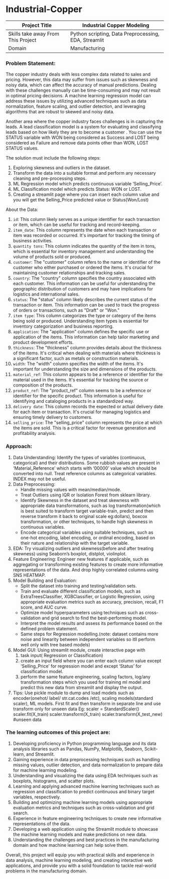 # Industrial-Copper

| Project Title | Industrial Copper Modeling |
| --- | --- |
| Skills take away From This Project | Python scripting, Data Preprocessing, EDA, Streamlit |
| Domain | Manufacturing |

### Problem Statement:
The copper industry deals with less complex data related to sales and pricing. However, this data may suffer from issues such as skewness and noisy data, which can affect the accuracy of manual predictions. Dealing with these challenges manually can be time-consuming and may not result in optimal pricing decisions. A machine learning regression model can address these issues by utilizing advanced techniques such as data normalization, feature scaling, and outlier detection, and leveraging algorithms that are robust to skewed and noisy data. 

Another area where the copper industry faces challenges is in capturing the leads. A lead classification model is a system for evaluating and classifying leads based on how likely they are to become a customer . You can use the STATUS variable with WON being considered as Success and LOST being considered as Failure and remove data points other than WON, LOST STATUS values.

The solution must include the following steps:

1) Exploring skewness and outliers in the dataset.
2) Transform the data into a suitable format and perform any necessary cleaning and pre-processing steps.
3) ML Regression model which predicts continuous variable ‘Selling_Price’.
4) ML Classification model which predicts Status: WON or LOST.
5) Creating a streamlit page where you can insert each column value and you will get the Selling_Price predicted value or Status(Won/Lost)

About the Data:
1. `id`: This column likely serves as a unique identifier for each transaction or item, which can be useful for tracking and record-keeping.
2. `item_date`: This column represents the date when each transaction or item was recorded or occurred. It's important for tracking the timing of business activities.
3. `quantity tons`: This column indicates the quantity of the item in tons, which is essential for inventory management and understanding the volume of products sold or produced.
4. `customer`: The "customer" column refers to the name or identifier of the customer who either purchased or ordered the items. It's crucial for maintaining customer relationships and tracking sales.
5. `country`: The "country" column specifies the country associated with each customer. This information can be useful for understanding the geographic distribution of customers and may have implications for logistics and international sales.
6. `status`: The "status" column likely describes the current status of the transaction or item. This information can be used to track the progress of orders or transactions, such as "Draft" or "Won."
7. `item type`: This column categorizes the type or category of the items being sold or produced. Understanding item types is essential for inventory categorization and business reporting.
8. `application`: The "application" column defines the specific use or application of the items. This information can help tailor marketing and product development efforts.
9. `thickness`: The "thickness" column provides details about the thickness of the items. It's critical when dealing with materials where thickness is a significant factor, such as metals or construction materials.
10. `width`: The "width" column specifies the width of the items. It's important for understanding the size and dimensions of the products.
11. `material_ref`: This column appears to be a reference or identifier for the material used in the items. It's essential for tracking the source or composition of the products.
12. `product_ref`: The "product_ref" column seems to be a reference or identifier for the specific product. This information is useful for identifying and cataloging products in a standardized way.
13. `delivery date`: This column records the expected or actual delivery date for each item or transaction. It's crucial for managing logistics and ensuring timely delivery to customers.
14. `selling_price`: The "selling_price" column represents the price at which the items are sold. This is a critical factor for revenue generation and profitability analysis.

### Approach: 
1) Data Understanding: Identify the types of variables (continuous, categorical) and their distributions. Some rubbish values are present in ‘Material_Reference’ which starts with ‘00000’ value which should be converted into null. Treat reference columns as categorical variables. INDEX may not be useful.
2) Data Preprocessing: 
    - Handle missing values with mean/median/mode.
    - Treat Outliers using IQR or Isolation Forest from sklearn library.
    - Identify Skewness in the dataset and treat skewness with appropriate data transformations, such as log transformation(which is best suited to transform target variable-train,     predict and then reverse transform it back to original scale eg:dollars), boxcox transformation, or other techniques, to handle high skewness in continuous variables.
    - Encode categorical variables using suitable techniques, such as one-hot encoding, label encoding, or ordinal encoding, based on their nature and relationship with the target variable.
3) EDA: Try visualizing outliers and skewness(before and after treating skewness) using Seaborn’s boxplot, distplot, violinplot.
4) Feature Engineering: Engineer new features if applicable, such as aggregating or transforming existing features to create more informative representations of the data. And drop highly correlated columns using SNS HEATMAP.
5) Model Building and Evaluation:
   - Split the dataset into training and testing/validation sets. 
   - Train and evaluate different classification models, such as ExtraTreesClassifier, XGBClassifier, or Logistic Regression, using appropriate evaluation metrics such as accuracy, precision, recall, F1 score, and AUC curve.
   - Optimize model hyperparameters using techniques such as cross-validation and grid search to find the best-performing model.
   - Interpret the model results and assess its performance based on the defined problem statement.
   - Same steps for Regression modelling.(note: dataset contains more noise and linearity between independent variables so itll perform well only with tree based models)
6) Model GUI: Using streamlit module, create interactive page with
   1. task input( Regression or Classification)
   2. create an input field where you can enter each column value except ‘Selling_Price’ for regression model and  except ‘Status’ for classification model.
   3. perform the same feature engineering, scaling factors, log/any transformation steps which you used for training ml model and predict this new data from streamlit and display the output.
7) Tips: Use pickle module to dump and load models such as encoder(onehot/ label/ str.cat.codes /etc), scaling models(standard scaler), ML models. First fit and then transform in separate line and use transform only for unseen data
   Eg: scaler = StandardScaler()
   scaler.fit(X_train)
   scaler.transform(X_train)
   scaler.transform(X_test_new) #unseen data

### The learning outcomes of this project are: 

1. Developing proficiency in Python programming language and its data analysis libraries such as Pandas, NumPy, Matplotlib, Seaborn, Scikit-learn, and Streamlit.
2. Gaining experience in data preprocessing techniques such as handling missing values, outlier detection, and data normalization to prepare data for machine learning modeling.
3. Understanding and visualizing the data using EDA techniques such as boxplots, histograms, and scatter plots.
4. Learning and applying advanced machine learning techniques such as regression and classification to predict continuous and binary target variables, respectively.
5. Building and optimizing machine learning models using appropriate evaluation metrics and techniques such as cross-validation and grid search.
6. Experience in feature engineering techniques to create new informative representations of the data.
7. Developing a web application using the Streamlit module to showcase the machine learning models and make predictions on new data.
8. Understanding the challenges and best practices in the manufacturing domain and how machine learning can help solve them.

Overall, this project will equip you with practical skills and experience in data analysis, machine learning modeling, and creating interactive web applications, and provide you with a solid foundation to tackle real-world problems in the manufacturing domain.









